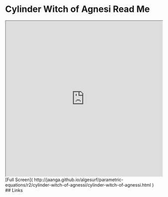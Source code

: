 Cylinder Witch of Agnesi Read Me
===

<iframe src='http://jaanga.github.io/algesurf/parametric-equations/r2/cylinder-witch-of-agnessi/cylinder-witch-of-agnessi.html' width=100% height=500px >
There is an `iframe` here. It is not visible when viewed on github.com/algesurf. To view, please see 'Project Links' below.
</iframe>
[Full Screen]( http://jaanga.github.io/algesurf/parametric-equations/r2/cylinder-witch-of-agnessi/cylinder-witch-of-agnessi.html )
<br>
## Links 
<http://www.3d-meier.de/tut3/Seite156.html>  
